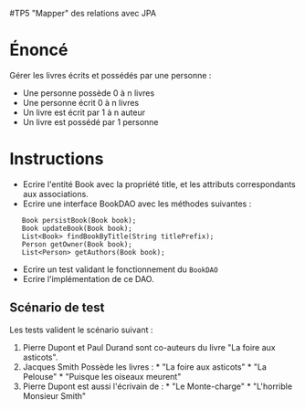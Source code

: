#TP5 "Mapper" des relations avec JPA

# Énoncé #

Gérer les livres écrits et possédés par une
personne :
  * Une personne possède 0 à n livres
  * Une personne écrit 0 à n livres
  * Un livre est écrit par 1 à n auteur
  * Un livre est possédé par 1 personne


# Instructions #

  * Ecrire l'entité Book avec la propriété title, et les attributs correspondants aux associations.
  * Ecrire une interface BookDAO avec les méthodes suivantes :
```
   Book persistBook(Book book);
   Book updateBook(Book book);
   List<Book> findBookByTitle(String titlePrefix);
   Person getOwner(Book book);
   List<Person> getAuthors(Book book);
```

  * Ecrire un test validant le fonctionnement du `BookDAO`
  * Ecrire l'implémentation de ce DAO.

## Scénario de test ##

Les tests valident le scénario suivant :
  1. Pierre Dupont et Paul Durand sont co-auteurs du livre "La foire aux asticots".
  1. Jacques Smith Possède les livres :
    * "La foire aux asticots"
    * "La Pelouse"
    * "Puisque les oiseaux meurent"
  1. Pierre Dupont est aussi l'écrivain de :
    * "Le Monte-charge"
    * "L'horrible Monsieur Smith"
